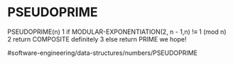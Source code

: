 # PSEUDOPRIME

PSEUDOPRIME(n)
1 if MODULAR-EXPONENTIATION(2, n - 1,n) !≡ 1 (mod n)
2    return COMPOSITE definitely 
3 else return PRIME we hope!

#software-engineering/data-structures/numbers/PSEUDOPRIME
